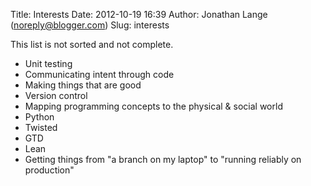 Title: Interests
Date: 2012-10-19 16:39
Author: Jonathan Lange (noreply@blogger.com)
Slug: interests

<div>

This list is not sorted and not complete.

</div>

<div>

-   Unit testing
-   Communicating intent through code
-   Making things that are good
-   Version control
-   Mapping programming concepts to the physical & social world
-   Python
-   Twisted
-   GTD
-   Lean
-   Getting things from "a branch on my laptop" to "running reliably on
    production"

<!-- -->

</div>
